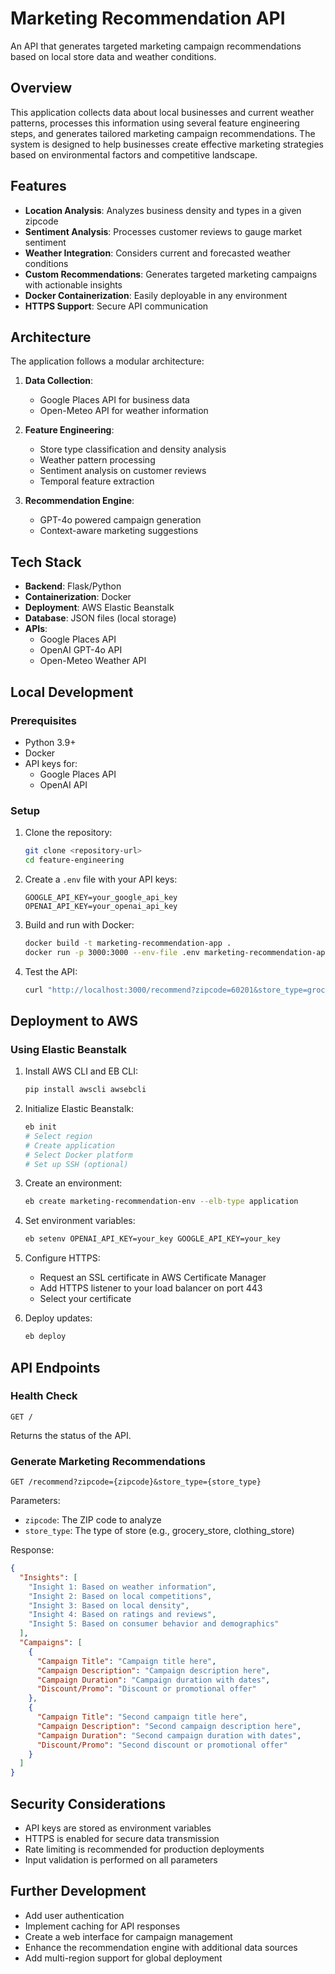 # Marketing Recommendation API

An API that generates targeted marketing campaign recommendations based on local store data and weather conditions.

## Overview

This application collects data about local businesses and current weather patterns, processes this information using several feature engineering steps, and generates tailored marketing campaign recommendations. The system is designed to help businesses create effective marketing strategies based on environmental factors and competitive landscape.

## Features

- **Location Analysis**: Analyzes business density and types in a given zipcode
- **Sentiment Analysis**: Processes customer reviews to gauge market sentiment
- **Weather Integration**: Considers current and forecasted weather conditions
- **Custom Recommendations**: Generates targeted marketing campaigns with actionable insights
- **Docker Containerization**: Easily deployable in any environment
- **HTTPS Support**: Secure API communication

## Architecture

The application follows a modular architecture:

1. **Data Collection**:
   - Google Places API for business data
   - Open-Meteo API for weather information

2. **Feature Engineering**:
   - Store type classification and density analysis
   - Weather pattern processing
   - Sentiment analysis on customer reviews
   - Temporal feature extraction

3. **Recommendation Engine**:
   - GPT-4o powered campaign generation
   - Context-aware marketing suggestions

## Tech Stack

- **Backend**: Flask/Python
- **Containerization**: Docker
- **Deployment**: AWS Elastic Beanstalk
- **Database**: JSON files (local storage)
- **APIs**: 
  - Google Places API
  - OpenAI GPT-4o API
  - Open-Meteo Weather API

## Local Development

### Prerequisites

- Python 3.9+
- Docker
- API keys for:
  - Google Places API
  - OpenAI API

### Setup

1. Clone the repository:
   ```bash
   git clone <repository-url>
   cd feature-engineering
   ```

2. Create a `.env` file with your API keys:
   ```
   GOOGLE_API_KEY=your_google_api_key
   OPENAI_API_KEY=your_openai_api_key
   ```

3. Build and run with Docker:
   ```bash
   docker build -t marketing-recommendation-app .
   docker run -p 3000:3000 --env-file .env marketing-recommendation-app
   ```

4. Test the API:
   ```bash
   curl "http://localhost:3000/recommend?zipcode=60201&store_type=grocery_store"
   ```

## Deployment to AWS

### Using Elastic Beanstalk

1. Install AWS CLI and EB CLI:
   ```bash
   pip install awscli awsebcli
   ```

2. Initialize Elastic Beanstalk:
   ```bash
   eb init
   # Select region
   # Create application
   # Select Docker platform
   # Set up SSH (optional)
   ```

3. Create an environment:
   ```bash
   eb create marketing-recommendation-env --elb-type application
   ```

4. Set environment variables:
   ```bash
   eb setenv OPENAI_API_KEY=your_key GOOGLE_API_KEY=your_key
   ```

5. Configure HTTPS:
   - Request an SSL certificate in AWS Certificate Manager
   - Add HTTPS listener to your load balancer on port 443
   - Select your certificate

6. Deploy updates:
   ```bash
   eb deploy
   ```

## API Endpoints

### Health Check
```
GET /
```
Returns the status of the API.

### Generate Marketing Recommendations
```
GET /recommend?zipcode={zipcode}&store_type={store_type}
```

Parameters:
- `zipcode`: The ZIP code to analyze
- `store_type`: The type of store (e.g., grocery_store, clothing_store)

Response:
```json
{
  "Insights": [
    "Insight 1: Based on weather information",
    "Insight 2: Based on local competitions",
    "Insight 3: Based on local density",
    "Insight 4: Based on ratings and reviews",
    "Insight 5: Based on consumer behavior and demographics"
  ],
  "Campaigns": [
    {
      "Campaign Title": "Campaign title here",
      "Campaign Description": "Campaign description here",
      "Campaign Duration": "Campaign duration with dates",
      "Discount/Promo": "Discount or promotional offer"
    },
    {
      "Campaign Title": "Second campaign title here",
      "Campaign Description": "Second campaign description here",
      "Campaign Duration": "Second campaign duration with dates",
      "Discount/Promo": "Second discount or promotional offer"
    }
  ]
}
```

## Security Considerations

- API keys are stored as environment variables
- HTTPS is enabled for secure data transmission
- Rate limiting is recommended for production deployments
- Input validation is performed on all parameters

## Further Development

- Add user authentication
- Implement caching for API responses
- Create a web interface for campaign management
- Enhance the recommendation engine with additional data sources
- Add multi-region support for global deployment
